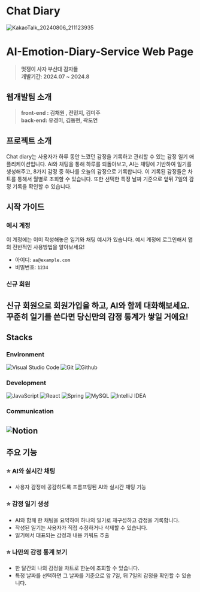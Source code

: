 # Chat Diary

![KakaoTalk_20240806_211123935](https://github.com/user-attachments/assets/38f3ac41-e7d1-4e20-b61d-84359d9cd6ee)

# AI-Emotion-Diary-Service Web Page
> **멋쟁이 사자 부산대 감자들** <br/> **개발기간: 2024.07 ~ 2024.8**

## 웹개발팀 소개
> **front-end : 김채원 , 전민지, 김미주** <br/> **back-end: 유경미, 김동현, 곽도연**

## 프로젝트 소개

Chat diary는 사용자가 하루 동안 느꼈던 감정을 기록하고 관리할 수 있는 감정 일기 애플리케이션입니다.
Ai와 채팅을 통해 하루를 되돌아보고, AI는 채팅에 기반하여 일기를 생성해주고, 8가지 감정 중 하나를 오늘의 감정으로 기록합니다. 
이 기록된 감정들은 차트를 통해서 월별로 조회할 수 있습니다. 또한 선택한 특정 날짜 기준으로 앞뒤 7일의 감정 기록을 확인할 수 있습니다.

## 시작 가이드

### 예시 계정
이 계정에는 이미 작성해놓은 일기와 채팅 예시가 있습니다.
예시 계정에 로그인해서 앱의 전반적인 사용방법을 알아보세요!
- 아이디: `aa@example.com`
- 비밀번호: `1234`
  
### 신규 회원

신규 회원으로 회원가입을 하고, AI와 함께 대화해보세요.
꾸준히 일기를 쓴다면 당신만의 감정 통계가 쌓일 거에요!
---

## Stacks

### Environment
![Visual Studio Code](https://img.shields.io/badge/Visual%20Studio%20Code-007ACC?style=for-the-badge&logo=Visual%20Studio%20Code&logoColor=white)
![Git](https://img.shields.io/badge/Git-F05032?style=for-the-badge&logo=Git&logoColor=white)
![Github](https://img.shields.io/badge/GitHub-181717?style=for-the-badge&logo=GitHub&logoColor=white)

### Development
![JavaScript](https://img.shields.io/badge/JavaScript-F7DF1E?style=for-the-badge&logo=Javascript&logoColor=white)
![React](https://img.shields.io/badge/React-20232A?style=for-the-badge&logo=react&logoColor=61DAFB)
![Spring](https://img.shields.io/badge/spring-%236DB33F.svg?style=for-the-badge&logo=spring&logoColor=white)
![MySQL](https://img.shields.io/badge/mysql-4479A1.svg?style=for-the-badge&logo=mysql&logoColor=white)
![IntelliJ IDEA](https://img.shields.io/badge/IntelliJIDEA-000000.svg?style=for-the-badge&logo=intellij-idea&logoColor=white)

### Communication
![Notion](https://img.shields.io/badge/Notion-000000?style=for-the-badge&logo=Notion&logoColor=white)
---
## 주요 기능 

### ⭐️ AI와 실시간 채팅
- 사용자 감정에 공감하도록 프롬프팅된 AI와 실시간 채팅 기능

### ⭐️ 감정 일기 생성
- AI와 함께 한 채팅을 요약하여 하나의 일기로 재구성하고 감정을 기록합니다.
- 작성된 일기는 사용자가 직접 수정하거나 삭제할 수 있습니다.
- 일기에서 대표되는 감정과 내용 키워드 추출

### ⭐️ 나만의 감정 통계 보기
- 한 달간의 나의 감정을 차트로 한눈에 조회할 수 있습니다.
- 특정 날짜를 선택하면 그 날짜를 기준으로 앞 7일, 뒤 7일의 감정을 확인할 수 있습니다.
